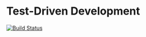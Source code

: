 # Test-Driven Development

[![Build Status](https://travis-ci.org/Code-Institute-Solutions/commit-based.svg?branch=master)](https://travis-ci.org/Code-Institute-Solutions/commit-based)